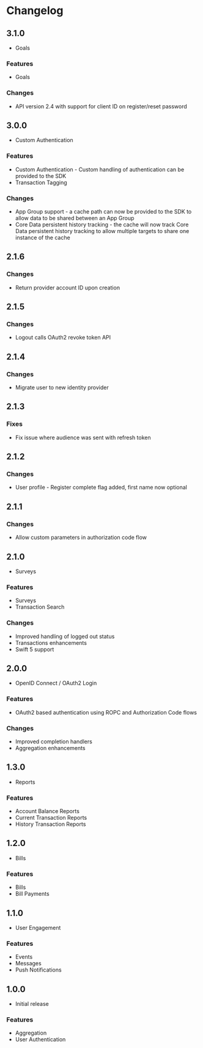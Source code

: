 # Changelog

## 3.1.0

- Goals

### Features

- Goals

### Changes

- API version 2.4 with support for client ID on register/reset password

## 3.0.0

- Custom Authentication

### Features

- Custom Authentication - Custom handling of authentication can be provided to the SDK
- Transaction Tagging

### Changes

- App Group support - a cache path can now be provided to the SDK to allow data to be shared between an App Group
- Core Data persistent history tracking - the cache will now track Core Data persistent history tracking to allow multiple targets to share one instance of the cache

## 2.1.6

### Changes

- Return provider account ID upon creation

## 2.1.5

### Changes

- Logout calls OAuth2 revoke token API

## 2.1.4

### Changes

- Migrate user to new identity provider

## 2.1.3

### Fixes

- Fix issue where audience was sent with refresh token

## 2.1.2

### Changes

- User profile - Register complete flag added, first name now optional

## 2.1.1

### Changes

- Allow custom parameters in authorization code flow

## 2.1.0

- Surveys

### Features

- Surveys
- Transaction Search

### Changes

- Improved handling of logged out status
- Transactions enhancements
- Swift 5 support

## 2.0.0

- OpenID Connect / OAuth2 Login

### Features

- OAuth2 based authentication using ROPC and Authorization Code flows

### Changes

- Improved completion handlers
- Aggregation enhancements

## 1.3.0

- Reports

### Features

- Account Balance Reports
- Current Transaction Reports
- History Transaction Reports

## 1.2.0

- Bills

### Features

- Bills
- Bill Payments

## 1.1.0

- User Engagement

### Features

- Events
- Messages
- Push Notifications

## 1.0.0

- Initial release

### Features

- Aggregation
- User Authentication
